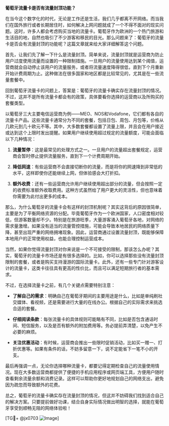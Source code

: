 **葡萄牙流量卡是否有流量封顶功能？**

在当今这个数字化的时代，无论是工作还是生活，我们几乎都离不开网络。而当我们在国外旅行或者长期居住时，如何解决上网问题就成了一个不得不面对的现实问题。这时，许多人都会考虑购买当地的流量卡。葡萄牙作为欧洲的一个热门旅游和生活目的地，自然也吸引了不少游客和移民的目光。那么问题来了：葡萄牙的流量卡是否会有流量封顶的功能呢？这篇文章就来给大家详细解答这个问题。

首先，让我们先了解一下什么是流量封顶。简单来说，流量封顶就是运营商为防止用户过度使用流量而设置的一种限制措施。一旦用户的流量使用达到某个阈值，运营商就会自动停止该用户的流量服务，或者将流量速度降得很低，直到下个月重新开始计费周期为止。这种做法在很多国家和地区都是比较常见的，尤其是在一些流量套餐中。

回到葡萄牙流量卡的问题上，答案是：葡萄牙的流量卡确实存在流量封顶的情况。不过，这并不是所有流量卡都会有的政策，具体要看你选择的运营商以及所购买的套餐类型。

以葡萄牙三大主要电信运营商为例——MEO、NOS和Vodafone，它们都有各自的流量卡产品。这些流量卡通常分为不同的套餐，包括日包、周包、月包等，价格从几欧元到几十欧元不等。其中，大多数套餐都设置了流量上限，并且会在用户接近或达到这个上限时发出提醒。如果用户继续使用超过规定的流量额度，可能会面临以下几种情况：

1. **流量暂停**：这是最常见的处理方式之一。一旦用户的流量超出套餐规定，运营商会暂时停止提供流量服务，直到下一个计费周期开始。
   
2. **降低网速**：有些运营商不会直接切断你的流量，而是将你的网速降到非常低的水平，这样即使你还能继续上网，但体验感会大打折扣。

3. **额外收费**：还有一些运营商允许用户继续使用超出部分的流量，但会按照一定的收费标准额外收取费用。这种方式虽然给了用户更大的灵活性，但也意味着你需要为此付出更多的成本。

那么，为什么葡萄牙的流量卡会有这样的封顶机制呢？其实这背后的原因很简单，主要是为了平衡网络资源的分配。毕竟葡萄牙作为一个欧洲国家，人口密度相对较低，但游客数量却不少。特别是在旅游旺季，大量游客涌入葡萄牙各地，对网络的需求量激增。如果没有适当的流量管控措施，可能会导致本地居民的网络质量下降，甚至出现严重的网络拥堵现象。因此，运营商通过设置流量封顶，既能够保障本地用户的正常使用权益，也能合理控制运营成本。

当然，如果你觉得流量封顶对你来说是一个不可接受的限制，那该怎么办呢？其实，葡萄牙的流量卡市场还是有很多选择的。比如，你可以选择那些没有流量封顶限制的套餐，或者是购买支持漫游的国际流量卡。此外，还有一些专门针对游客设计的流量卡，这类卡往往具有更高的性价比，而且可以满足短期旅行者的基本需求。

不过，在选择流量卡之前，有几个关键点需要特别注意：

- **了解自己的需求**：明确自己在葡萄牙期间的主要用途是什么，比如是单纯刷社交媒体、看视频，还是需要进行大量的在线办公。根据自己的实际需求来挑选合适的套餐。
  
- **仔细阅读条款**：每张流量卡的具体规则可能略有不同，比如是否包含通话时间、短信服务，以及是否有额外的附加费用等。务必提前弄清楚，以免产生不必要的麻烦。

- **关注优惠活动**：有时候，运营商会推出一些限时促销活动，比如买一赠一、打折优惠等。如果有条件的话，不妨多留意一下，说不定能省下一笔不小的开支。

最后再强调一点，无论你选择哪种流量卡，都要记得定期检查自己的流量使用情况。现在大多数运营商都提供了便捷的手机应用程序或网页端工具，方便用户随时查看剩余流量余额和消费记录。这样可以帮助你更好地规划自己的网络支出，避免因为疏忽而导致额外的花费。

总之，葡萄牙的流量卡确实存在流量封顶的情况，但这并不妨碍我们找到适合自己的解决方案。只要提前做好功课，结合自身实际情况做出明智的选择，就能在葡萄牙享受到顺畅无阻的网络体验啦！

[TG💪+ @jx0703 ![Image](https://github.com/user-attachments/assets/dbca1d08-cadb-493c-b0ec-ad6f7a83f270)]